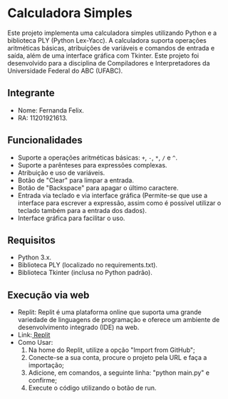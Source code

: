 # Calculadora Simples

  Este projeto implementa uma calculadora simples utilizando Python e a biblioteca PLY (Python Lex-Yacc). A calculadora suporta operações aritméticas básicas, atribuições de variáveis e comandos de entrada e saída, além de uma interface gráfica com Tkinter.
  Este projeto foi desenvolvido para a disciplina de Compiladores e Interpretadores da Universidade Federal do ABC (UFABC).

## Integrante

- Nome: Fernanda Felix.
- RA: 11201921613.

## Funcionalidades

- Suporte a operações aritméticas básicas: `+`, `-`, `*`, `/` e `^`.
- Suporte a parênteses para expressões complexas.
- Atribuição e uso de variáveis.
- Botão de "Clear" para limpar a entrada.
- Botão de "Backspace" para apagar o último caractere.
- Entrada via teclado e via interface gráfica (Permite-se que use a interface para escrever a expressão, assim como é possível utilizar o teclado também para a entrada dos dados).
- Interface gráfica para facilitar o uso.

## Requisitos

- Python 3.x.
- Biblioteca PLY (localizado no requirements.txt).
- Biblioteca Tkinter (inclusa no Python padrão).

## Execução via web

- Replit: Replit é uma plataforma online que suporta uma grande variedade de linguagens de programação e oferece um ambiente de desenvolvimento integrado (IDE) na web.
- Link:[ Replit](https://replit.com/~)
- Como Usar:
    1. Na home do Replit, utilize a opção "Import from GitHub";
    2. Conecte-se a sua conta, procure o projeto pela URL e faça a importação;
    3. Adicione, em comandos, a seguinte linha: "python main.py" e confirme;
    4. Execute o código utilizando o botão de run.
